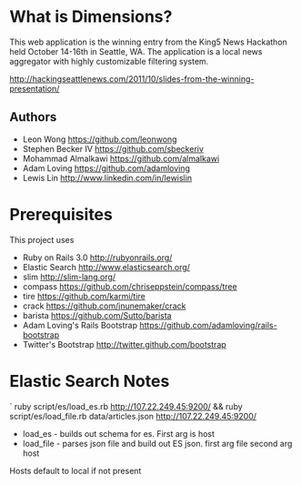 What is Dimensions?
===================

This web application is the winning entry from the King5 News Hackathon held 
October 14-16th in Seattle, WA. The application is a local news aggregator with
highly customizable filtering system.

http://hackingseattlenews.com/2011/10/slides-from-the-winning-presentation/

Authors
-------

* Leon Wong https://github.com/leonwong
* Stephen Becker IV https://github.com/sbeckeriv
* Mohammad Almalkawi https://github.com/almalkawi
* Adam Loving https://github.com/adamloving
* Lewis Lin http://www.linkedin.com/in/lewislin

Prerequisites
=============

This project uses 

* Ruby on Rails 3.0 http://rubyonrails.org/
* Elastic Search http://www.elasticsearch.org/
* slim http://slim-lang.org/
* compass https://github.com/chriseppstein/compass/tree
* tire https://github.com/karmi/tire
* crack https://github.com/jnunemaker/crack
* barista https://github.com/Sutto/barista
* Adam Loving's Rails Bootstrap https://github.com/adamloving/rails-bootstrap
* Twitter's Bootstrap http://twitter.github.com/bootstrap

Elastic Search Notes
==================== 

` ruby script/es/load_es.rb  http://107.22.249.45:9200/ && ruby script/es/load_file.rb data/articles.json http://107.22.249.45:9200/

* load_es - builds out schema for es. First arg is host
* load_file - parses json file and build out ES json. first arg file second arg host

Hosts default to local if not present